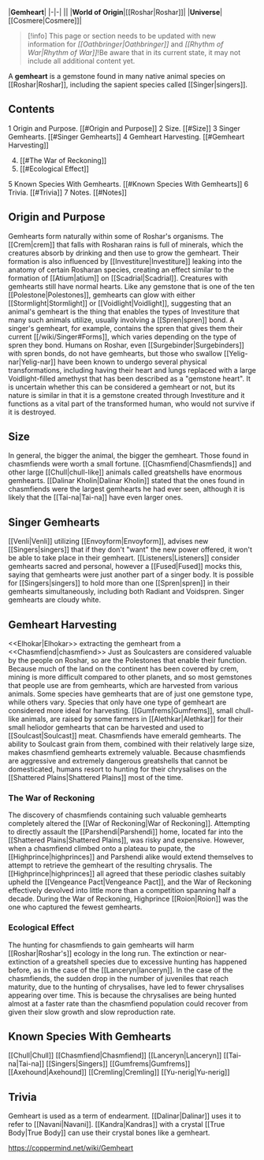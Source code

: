 |**Gemheart**|
|-|-|
||
|**World of Origin**|[[Roshar\|Roshar]]|
|**Universe**|[[Cosmere\|Cosmere]]|

> [!info] This page or section needs to be updated with new information for *[[Oathbringer\|Oathbringer]]* and *[[Rhythm of War\|Rhythm of War]]*!Be aware that in its current state, it may not include all additional content yet.

A **gemheart** is a gemstone found in many native animal species on [[Roshar\|Roshar]], including the sapient species called [[Singer\|singers]].

## Contents

1 Origin and Purpose. [[#Origin and Purpose]] 
2 Size. [[#Size]] 
3 Singer Gemhearts. [[#Singer Gemhearts]] 
4 Gemheart Harvesting. [[#Gemheart Harvesting]] 

4. [[#The War of Reckoning]] 
4. [[#Ecological Effect]] 


5 Known Species With Gemhearts. [[#Known Species With Gemhearts]] 
6 Trivia. [[#Trivia]] 
7 Notes. [[#Notes]] 


## Origin and Purpose
Gemhearts form naturally within some of Roshar's organisms. The [[Crem\|crem]] that falls with Rosharan rains is full of minerals, which the creatures absorb by drinking and then use to grow the gemheart. Their formation is also influenced by [[Investiture\|Investiture]] leaking into the anatomy of certain Rosharan species, creating an effect similar to the formation of [[Atium\|atium]] on [[Scadrial\|Scadrial]]. Creatures with gemhearts still have normal hearts.
Like any gemstone that is one of the ten [[Polestone\|Polestones]], gemhearts can glow with either [[Stormlight\|Stormlight]] or [[Voidlight\|Voidlight]], suggesting that an animal's gemheart is the thing that enables the types of Investiture that many such animals utilize, usually involving a [[Spren\|spren]] bond. A singer's gemheart, for example, contains the spren that gives them their current [[/wiki/Singer#Forms]], which varies depending on the type of spren they bond.
Humans on Roshar, even [[Surgebinder\|Surgebinders]] with spren bonds, do not have gemhearts, but those who swallow [[Yelig-nar\|Yelig-nar]] have been known to undergo several physical transformations, including having their heart and lungs replaced with a large Voidlight-filled amethyst that has been described as a "gemstone heart". It is uncertain whether this can be considered a gemheart or not, but its nature is similar in that it is a gemstone created through Investiture and it functions as a vital part of the transformed human, who would not survive if it is destroyed.

## Size
In general, the bigger the animal, the bigger the gemheart. Those found in chasmfiends were worth a small fortune. [[Chasmfiend\|Chasmfiends]] and other large [[Chull\|chull-like]] animals called greatshells have enormous gemhearts. [[Dalinar Kholin\|Dalinar Kholin]] stated that the ones found in chasmfiends were the largest gemhearts he had ever seen, although it is likely that the [[Tai-na\|Tai-na]] have even larger ones.

## Singer Gemhearts
[[Venli\|Venli]] utilizing [[Envoyform\|Envoyform]], advises new [[Singers\|singers]] that if they don't "want" the new power offered, it won't be able to take place in their gemheart.
[[Listeners\|Listeners]] consider gemhearts sacred and personal, however a [[Fused\|Fused]] mocks this, saying that gemhearts were just another part of a singer body.
It is possible for [[Singers\|singers]] to hold more than one [[Spren\|spren]] in their gemhearts simultaneously, including both Radiant and Voidspren.
Singer gemhearts are cloudy white.

## Gemheart Harvesting
  <<Elhokar\|Elhokar>> extracting the gemheart from a <<Chasmfiend\|chasmfiend>>
Just as Soulcasters are considered valuable by the people on Roshar, so are the Polestones that enable their function. Because much of the land on the continent has been covered by crem, mining is more difficult compared to other planets, and so most gemstones that people use are from gemhearts, which are harvested from various animals.
Some species have gemhearts that are of just one gemstone type, while others vary. Species that only have one type of gemheart are considered more ideal for harvesting.
[[Gumfrems\|Gumfrems]], small chull-like animals, are raised by some farmers in [[Alethkar\|Alethkar]] for their small heliodor gemhearts that can be harvested and used to [[Soulcast\|Soulcast]] meat.
Chasmfiends have emerald gemhearts. The ability to Soulcast grain from them, combined with their relatively large size, makes chasmfiend gemhearts extremely valuable. Because chasmfiends are aggressive and extremely dangerous greatshells that cannot be domesticated, humans resort to hunting for their chrysalises on the [[Shattered Plains\|Shattered Plains]] most of the time.

### The War of Reckoning
The discovery of chasmfiends containing such valuable gemhearts completely altered the [[War of Reckoning\|War of Reckoning]]. Attempting to directly assault the [[Parshendi\|Parshendi]] home, located far into the [[Shattered Plains\|Shattered Plains]], was risky and expensive. However, when a chasmfiend climbed onto a plateau to pupate, the [[Highprince\|highprinces]] and Parshendi alike would extend themselves to attempt to retrieve the gemheart of the resulting chrysalis. The [[Highprince\|highprinces]] all agreed that these periodic clashes suitably upheld the [[Vengeance Pact\|Vengeance Pact]], and the War of Reckoning effectively devolved into little more than a competition spanning half a decade.
During the War of Reckoning, Highprince [[Roion\|Roion]] was the one who captured the fewest gemhearts.

### Ecological Effect
The hunting for chasmfiends to gain gemhearts will harm [[Roshar\|Roshar's]] ecology in the long run. The extinction or near-extinction of a greatshell species due to excessive hunting has happened before, as in the case of the [[Lanceryn\|lanceryn]]. In the case of the chasmfiends, the sudden drop in the number of juveniles that reach maturity, due to the hunting of chrysalises, have led to fewer chrysalises appearing over time. This is because the chrysalises are being hunted almost at a faster rate than the chasmfiend population could recover from given their slow growth and slow reproduction rate.

## Known Species With Gemhearts

[[Chull\|Chull]]
[[Chasmfiend\|Chasmfiend]]
[[Lanceryn\|Lanceryn]]
[[Tai-na\|Tai-na]]
[[Singers\|Singers]]
[[Gumfrems\|Gumfrems]]
[[Axehound\|Axehound]]
[[Cremling\|Cremling]]
[[Yu-nerig\|Yu-nerig]]

## Trivia
Gemheart is used as a term of endearment. [[Dalinar\|Dalinar]] uses it to refer to [[Navani\|Navani]].
[[Kandra\|Kandras]] with a crystal [[True Body\|True Body]] can use their crystal bones like a gemheart.


https://coppermind.net/wiki/Gemheart